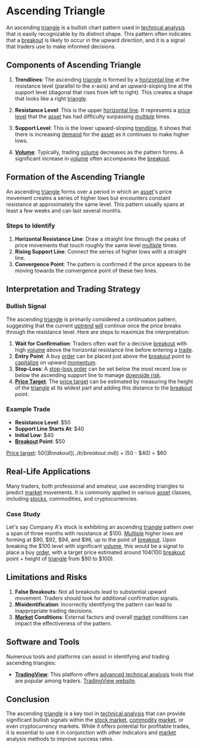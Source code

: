 # Ascending Triangle

An ascending [triangle](../t/triangle.md) is a bullish chart pattern used in [technical analysis](../t/technical_analysis.md) that is easily recognizable by its distinct shape. This pattern often indicates that a [breakout](../b/breakout.md) is likely to occur in the upward direction, and it is a signal that traders use to make informed decisions. 

## Components of Ascending Triangle

1. **Trendlines**: The ascending [triangle](../t/triangle.md) is formed by a [horizontal line](../h/horizontal_line.md) at the resistance level (parallel to the x-axis) and an upward-sloping line at the support level (diagonal that rises from left to right). This creates a shape that looks like a right [triangle](../t/triangle.md).

2. **Resistance Level**: This is the upper [horizontal line](../h/horizontal_line.md). It represents a [price level](../p/price_level.md) that the [asset](../a/asset.md) has had difficulty surpassing [multiple](../m/multiple.md) times.

3. **Support Level**: This is the lower upward-sloping [trendline](../t/trendline.md). It shows that there is increasing [demand](../d/demand.md) for the [asset](../a/asset.md) as it continues to make higher lows.

4. **[Volume](../v/volume.md)**: Typically, trading [volume](../v/volume.md) decreases as the pattern forms. A significant increase in [volume](../v/volume.md) often accompanies the [breakout](../b/breakout.md).

## Formation of the Ascending Triangle

An ascending [triangle](../t/triangle.md) forms over a period in which an [asset](../a/asset.md)'s price movement creates a series of higher lows but encounters constant resistance at approximately the same level. This pattern usually spans at least a few weeks and can last several months.

### Steps to Identify

1. **Horizontal Resistance Line**: Draw a straight line through the peaks of price movements that touch roughly the same level [multiple](../m/multiple.md) times.
2. **Rising Support Line**: Connect the series of higher lows with a straight line.
3. **Convergence Point**: The pattern is confirmed if the price appears to be moving towards the convergence point of these two lines.

## Interpretation and Trading Strategy

### Bullish Signal

The ascending [triangle](../t/triangle.md) is primarily considered a continuation pattern, suggesting that the current [uptrend](../u/uptrend.md) [will](../w/will.md) continue once the price breaks through the resistance level. Here are steps to maximize the interpretation:

1. **Wait for Confirmation**: Traders often wait for a decisive [breakout](../b/breakout.md) with high [volume](../v/volume.md) above the horizontal resistance line before entering a [trade](../t/trade.md).
2. **Entry Point**: A buy [order](../o/order.md) can be placed just above the [breakout](../b/breakout.md) point to [capitalize](../c/capitalize.md) on upward [momentum](../m/momentum.md).
3. **Stop-Loss**: A [stop-loss order](../s/stop-loss_order.md) can be set below the most recent low or below the ascending support line to manage [downside risk](../d/downside_risk.md).
4. **[Price Target](../p/price_target.md)**: The [price target](../p/price_target.md) can be estimated by measuring the height of the [triangle](../t/triangle.md) at its widest part and adding this distance to the [breakout](../b/breakout.md) point.

### Example Trade

- **Resistance Level**: $50
- **Support Line Starts At**: $40
- **Initial Low**: $40
- **[Breakout](../b/breakout.md) Point**: $50

[Price target](../p/price_target.md): $50 ([Breakout](../b/breakout.md)) + ($50 - $40) = $60

## Real-Life Applications

Many traders, both professional and amateur, use ascending triangles to predict [market](../m/market.md) movements. It is commonly applied in various [asset](../a/asset.md) classes, including [stocks](../s/stock.md), commodities, and cryptocurrencies.

### Case Study

Let's say Company A's stock is exhibiting an ascending [triangle](../t/triangle.md) pattern over a span of three months with resistance at $100. [Multiple](../m/multiple.md) higher lows are forming at $90, $92, $94, and $96, up to the point of [breakout](../b/breakout.md). Upon breaking the $100 level with significant [volume](../v/volume.md), this would be a signal to place a buy [order](../o/order.md), with a target price estimated around $104 ($100 [breakout](../b/breakout.md) point + height of [triangle](../t/triangle.md) from $90 to $100).

## Limitations and Risks

1. **False Breakouts**: Not all breakouts lead to substantial upward movement. Traders should look for additional confirmation signals.
2. **Misidentification**: Incorrectly identifying the pattern can lead to inappropriate trading decisions.
3. **[Market](../m/market.md) Conditions**: External factors and overall [market](../m/market.md) conditions can impact the effectiveness of the pattern.

## Software and Tools

Numerous tools and platforms can assist in identifying and trading ascending triangles:

- **[TradingView](../t/tradingview.md)**: This platform offers [advanced technical analysis](../a/advanced_technical_analysis.md) tools that are popular among traders. [TradingView website](https://www.tradingview.com/).

## Conclusion

The ascending [triangle](../t/triangle.md) is a key tool in [technical analysis](../t/technical_analysis.md) that can provide significant bullish signals within the [stock market](../s/stock_market.md), [commodity](../c/commodity.md) [market](../m/market.md), or even cryptocurrency markets. While it offers potential for profitable trades, it is essential to use it in conjunction with other indicators and [market](../m/market.md) analysis methods to improve success rates.